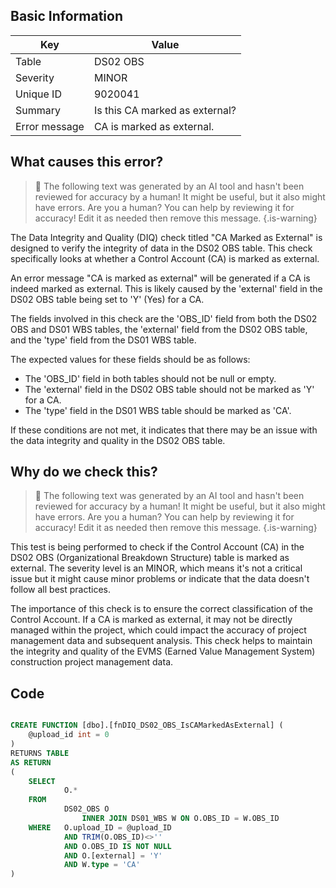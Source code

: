 ## Basic Information
| Key         | Value          |
|-------------|----------------|
| Table       | DS02 OBS |
| Severity    | MINOR |
| Unique ID   | 9020041   |
| Summary     | Is this CA marked as external? |
| Error message | CA is marked as external. |

## What causes this error?

> :robot: The following text was generated by an AI tool and hasn't been reviewed for accuracy by a human! It might be useful, but it also might have errors. Are you a human? You can help by reviewing it for accuracy! Edit it as needed then remove this message.
{.is-warning}

The Data Integrity and Quality (DIQ) check titled "CA Marked as External" is designed to verify the integrity of data in the DS02 OBS table. This check specifically looks at whether a Control Account (CA) is marked as external.

An error message "CA is marked as external" will be generated if a CA is indeed marked as external. This is likely caused by the 'external' field in the DS02 OBS table being set to 'Y' (Yes) for a CA. 

The fields involved in this check are the 'OBS_ID' field from both the DS02 OBS and DS01 WBS tables, the 'external' field from the DS02 OBS table, and the 'type' field from the DS01 WBS table. 

The expected values for these fields should be as follows: 
- The 'OBS_ID' field in both tables should not be null or empty. 
- The 'external' field in the DS02 OBS table should not be marked as 'Y' for a CA. 
- The 'type' field in the DS01 WBS table should be marked as 'CA'.

If these conditions are not met, it indicates that there may be an issue with the data integrity and quality in the DS02 OBS table.
## Why do we check this?

> :robot: The following text was generated by an AI tool and hasn't been reviewed for accuracy by a human! It might be useful, but it also might have errors. Are you a human? You can help by reviewing it for accuracy! Edit it as needed then remove this message.
{.is-warning}

This test is being performed to check if the Control Account (CA) in the DS02 OBS (Organizational Breakdown Structure) table is marked as external. The severity level is an MINOR, which means it's not a critical issue but it might cause minor problems or indicate that the data doesn't follow all best practices.

The importance of this check is to ensure the correct classification of the Control Account. If a CA is marked as external, it may not be directly managed within the project, which could impact the accuracy of project management data and subsequent analysis. This check helps to maintain the integrity and quality of the EVMS (Earned Value Management System) construction project management data.
## Code

```sql

CREATE FUNCTION [dbo].[fnDIQ_DS02_OBS_IsCAMarkedAsExternal] (
	@upload_id int = 0
)
RETURNS TABLE
AS RETURN
(
	SELECT 
			O.* 
	FROM 
			DS02_OBS O
				INNER JOIN DS01_WBS W ON O.OBS_ID = W.OBS_ID
	WHERE	O.upload_ID = @upload_ID
			AND TRIM(O.OBS_ID)<>'' 
			AND O.OBS_ID IS NOT NULL
			AND O.[external] = 'Y'
			AND W.type = 'CA'
)
```
